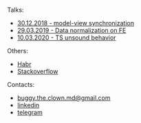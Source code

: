 Talks:
<ul>
    <li>
        <a href="./MVobserve">
            30.12.2018 - model-view synchronization 
        </a>
    </li>
    <li>
        <a href="./normalize-state">
            29.03.2019 - Data normalization on FE
        </a>
    </li>
    <li>
        <a href="./ts-type-soundness">
            10.03.2020 - TS unsound behavior
        </a>
    </li>
</ul>
    


Others:
<ul>
    <li>
        <a href="https://habr.com/ru/users/buggy375/" target="_blank" rel="noopener">
            Habr
        </a>
    </li>
    <li>
        <a href="https://stackoverflow.com/users/5801495/buggy" target="_blank" rel="noopener">
            Stackoverflow
        </a>
    </li>
</ul>

Contacts:
<ul>
    <li>
        <a href="mailto: buggy.the.clown.md@gmail.com" target="_blank" rel="noopener">
            buggy.the.clown.md@gmail.com
        </a>
    </li>
    <li>
        <a class="auto-centered" href="https://www.linkedin.com/in/artsiom-maratovich-ivanov" target="_blank" rel="noopener">
            linkedin
        </a>
    </li>
    <li>
        <a href="https://t.me/BuggyTheClown" target="_blank" rel="noopener">
            telegram
        </a>
    </li>
</ul>
